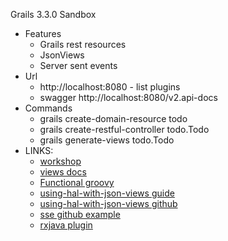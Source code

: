 Grails 3.3.0 Sandbox

* Features
    * Grails rest resources
    * JsonViews
    * Server sent events
* Url
    * http://localhost:8080 - list plugins
    * swagger http://localhost:8080/v2.api-docs
* Commands
    * grails create-domain-resource todo
    * grails create-restful-controller todo.Todo
    * grails generate-views todo.Todo
* LINKS:
    * [workshop](http://alvarosanchez.github.io/grails-angularjs-springsecurity-workshop/#_getting_started)
    * [views docs](http://views.grails.org/latest/#_introduction)
    * [Functional groovy](http://mariogarcia.github.io/functional-groovy/#_composition)
    * [using-hal-with-json-views guide](http://guides.grails.org/using-hal-with-json-views/guide/index.html)
    * [using-hal-with-json-views github](https://github.com/grails-guides/using-hal-with-json-views)
    * [sse github example](https://github.com/grails-plugins/grails-rxjava/tree/master/examples/server-sent-event-example)
    * [rxjava plugin](https://grails-plugins.github.io/grails-rxjava/latest/)

